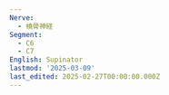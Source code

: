 ```yaml
---
Nerve:
  - 橈骨神経
Segment:
  - C6
  - C7
English: Supinator
lastmod: '2025-03-09'
last_edited: 2025-02-27T00:00:00.000Z
---
```



